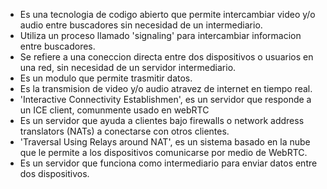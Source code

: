 - Es una tecnologia de codigo abierto que permite intercambiar video y/o audio entre buscadores sin necesidad de un intermediario.
- Utiliza un proceso llamado 'signaling' para intercambiar informacion entre buscadores.
- Se refiere a una coneccion directa entre dos dispositivos o usuarios en una red, sin necesidad de un servidor intermediario.
- Es un modulo que permite trasmitir datos.
- Es la transmision de video y/o audio atravez de internet en tiempo real.
- 'Interactive Connectivity Establishmen', es un servidor que responde a un ICE client, comunmente usado en webRTC
- Es un servidor que ayuda a clientes bajo firewalls o network address translators (NATs) a conectarse con otros clientes.
- 'Traversal Using Relays around NAT', es un sistema basado en la nube que le permite a los dispositivos comunicarse por medio de WebRTC.
- Es un servidor que funciona como intermediario para enviar datos entre dos dispositivos.
